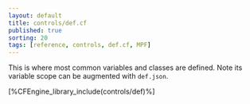 ```yaml
---
layout: default
title: controls/def.cf
published: true
sorting: 20
tags: [reference, controls, def.cf, MPF]
---
```


This is where most common variables and classes are defined. Note its variable scope can be augmented with `def.json`.

[%CFEngine_library_include(controls/def)%]

